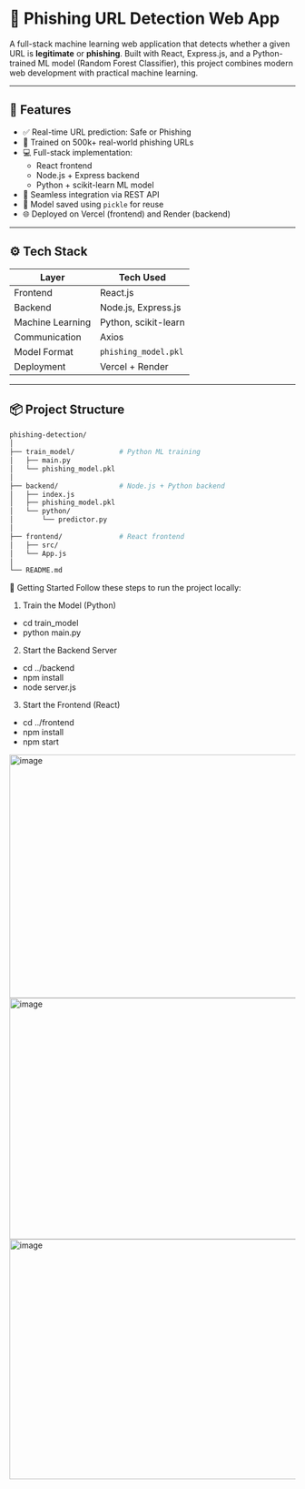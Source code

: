 # 🔐 Phishing URL Detection Web App

A full-stack machine learning web application that detects whether a given URL is **legitimate** or **phishing**. Built with React, Express.js, and a Python-trained ML model (Random Forest Classifier), this project combines modern web development with practical machine learning.

---

## 🚀 Features

- ✅ Real-time URL prediction: Safe or Phishing
- 🧠 Trained on 500k+ real-world phishing URLs
- 💻 Full-stack implementation:
  - React frontend
  - Node.js + Express backend
  - Python + scikit-learn ML model
- 🔁 Seamless integration via REST API
- 💾 Model saved using `pickle` for reuse
- 🌐 Deployed on Vercel (frontend) and Render (backend)

---

## ⚙️ Tech Stack

| Layer        | Tech Used              |
|--------------|------------------------|
| Frontend     | React.js               |
| Backend      | Node.js, Express.js    |
| Machine Learning | Python, scikit-learn |
| Communication| Axios                  |
| Model Format | `phishing_model.pkl`   |
| Deployment   | Vercel + Render        |

---

## 📦 Project Structure

```bash
phishing-detection/
│
├── train_model/           # Python ML training
│   ├── main.py
│   └── phishing_model.pkl
│
├── backend/               # Node.js + Python backend
│   ├── index.js
│   ├── phishing_model.pkl
│   └── python/
│       └── predictor.py
│
├── frontend/              # React frontend
│   ├── src/
│   └── App.js
│
└── README.md

```
🚀 Getting Started
Follow these steps to run the project locally:

1. Train the Model (Python)
- cd train_model
- python main.py

2. Start the Backend Server

- cd ../backend
- npm install
- node server.js
    

3. Start the Frontend (React)
- cd ../frontend
- npm install
- npm start
    

<img width="958" height="428" alt="image" src="https://github.com/user-attachments/assets/29a7dcc8-5abe-48a6-b8f5-b787bc05a394" />
<img width="957" height="424" alt="image" src="https://github.com/user-attachments/assets/0237980b-f17d-4fc8-b14e-b21dcac5c4ed" />
<img width="959" height="422" alt="image" src="https://github.com/user-attachments/assets/87ec95b3-4964-4e06-b521-f29d3ea434b9" />


